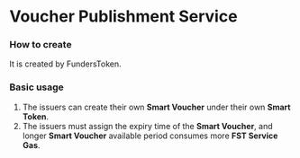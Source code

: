 # Voucher Publishment Service

### How to create

It is created by FundersToken.

### Basic usage

1. The issuers can create their own **Smart Voucher** under their own **Smart Token**.
2. The issuers must assign the expiry time of the **Smart Voucher**, and longer **Smart Voucher** available period consumes more **FST Service Gas**.
